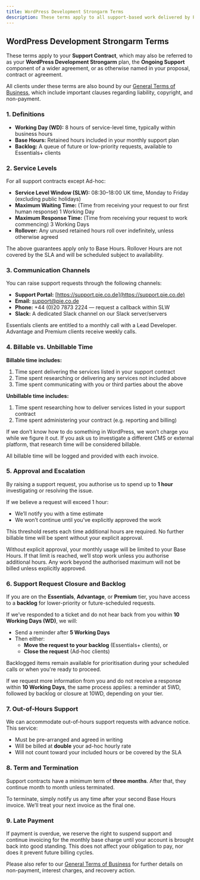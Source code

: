 ```yaml
---
title: WordPress Development Strongarm Terms
description: These terms apply to all support-based work delivered by PIE Code.
---
```


## WordPress Development Strongarm Terms

These terms apply to your **Support Contract**, which may also be referred to as your **WordPress Development Strongarm** plan, the **Ongoing Support** component of a wider agreement, or as otherwise named in your proposal, contract or agreement.

All clients under these terms are also bound by our [General Terms of Business](https://terms.pie.co.de/general), which include important clauses regarding liability, copyright, and non-payment.

### 1. Definitions

- **Working Day (WD):** 8 hours of service-level time, typically within business hours
- **Base Hours:** Retained hours included in your monthly support plan
- **Backlog:** A queue of future or low-priority requests, available to Essentials+ clients

### 2. Service Levels

For all support contracts except Ad-hoc:

- **Service Level Window (SLW):** 08:30–18:00 UK time, Monday to Friday (excluding public holidays)
- **Maximum Waiting Time:** (Time from receiving your request to our first human response) 1 Working Day
- **Maximum Response Time:** (Time from receiving your request to work commencing) 3 Working Days
- **Rollover:** Any unused retained hours roll over indefinitely, unless otherwise agreed

The above guarantees apply only to Base Hours. Rollover Hours are not covered by the SLA and will be scheduled subject to availability.

### 3. Communication Channels

You can raise support requests through the following channels:

- **Support Portal:** [https://support.pie.co.de](https://support.pie.co.de)
- **Email:** [support@pie.co.de](mailto:support@pie.co.de)
- **Phone:** +44 (0)20 7873 2224 — request a callback within SLW
- **Slack:** A dedicated Slack channel on our Slack server/servers

Essentials clients are entitled to a monthly call with a Lead Developer. Advantage and Premium clients receive weekly calls.

### 4. Billable vs. Unbillable Time

**Billable time includes:**

1. Time spent delivering the services listed in your support contract
2. Time spent researching or delivering any services not included above
3. Time spent communicating with you or third parties about the above

**Unbillable time includes:**

1. Time spent researching how to deliver services listed in your support contract
2. Time spent administering your contract (e.g. reporting and billing)

If we don’t know how to do something in WordPress, we won’t charge you while we figure it out. If you ask us to investigate a different CMS or external platform, that research time will be considered billable.

All billable time will be logged and provided with each invoice.

### 5. Approval and Escalation

By raising a support request, you authorise us to spend up to **1 hour** investigating or resolving the issue.

If we believe a request will exceed 1 hour:

- We’ll notify you with a time estimate
- We won’t continue until you’ve explicitly approved the work

This threshold resets each time additional hours are required. No further billable time will be spent without your explicit approval.

Without explicit approval, your monthly usage will be limited to your Base Hours. If that limit is reached, we’ll stop work unless you authorise additional hours. Any work beyond the authorised maximum will not be billed unless explicitly approved.

### 6. Support Request Closure and Backlog

If you are on the **Essentials**, **Advantage**, or **Premium** tier, you have access to a **backlog** for lower-priority or future-scheduled requests.

If we’ve responded to a ticket and do not hear back from you within **10 Working Days (WD)**, we will:

- Send a reminder after **5 Working Days**
- Then either:
  - **Move the request to your backlog** (Essentials+ clients), or
  - **Close the request** (Ad-hoc clients)

Backlogged items remain available for prioritisation during your scheduled calls or when you're ready to proceed.

If we request more information from you and do not receive a response within **10 Working Days**, the same process applies: a reminder at 5WD, followed by backlog or closure at 10WD, depending on your tier.

### 7. Out-of-Hours Support

We can accommodate out-of-hours support requests with advance notice. This service:

- Must be pre-arranged and agreed in writing
- Will be billed at **double** your ad-hoc hourly rate
- Will not count toward your included hours or be covered by the SLA

### 8. Term and Termination

Support contracts have a minimum term of **three months**. After that, they continue month to month unless terminated.

To terminate, simply notify us any time after your second Base Hours invoice. We’ll treat your next invoice as the final one.

### 9. Late Payment

If payment is overdue, we reserve the right to suspend support and continue invoicing for the monthly base charge until your account is brought back into good standing. This does not affect your obligation to pay, nor does it prevent future billing cycles.

Please also refer to our [General Terms of Business](https://terms.pie.co.de/general) for further details on non-payment, interest charges, and recovery action.
